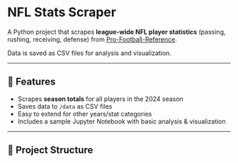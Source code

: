 #  NFL Stats Scraper

A Python project that scrapes **league-wide NFL player statistics** (passing, rushing, receiving, defense) from [Pro-Football-Reference](https://www.pro-football-reference.com/).

Data is saved as CSV files for analysis and visualization.

---

## 🚀 Features
- Scrapes **season totals** for all players in the 2024 season
- Saves data to `/data` as CSV files
- Easy to extend for other years/stat categories
- Includes a sample Jupyter Notebook with basic analysis & visualization

---

## 📂 Project Structure

